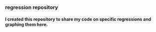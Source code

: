 ### regression repository
#### I created this repository to share my code on specific regressions and graphing them here.
